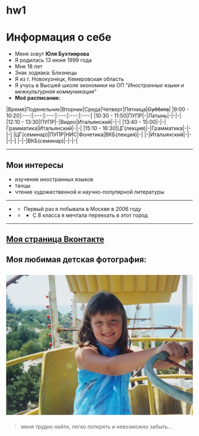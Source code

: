 # hw1
# Информация о себе
* Меня зовут **Юля Бухтиярова** 
* Я родилась 13 июня 1999 года
* Мне 18 лет
* Знак зодиака: Близнецы
* Я из г. Новокузнецк, Кемеровская область
* Я учусь в Высшей школе экономики на ОП "*Иностранные языки и межкультурная коммуникация*"
* **Моё расписание:**

|Время|Поденельник|Вторник|Среда|Четверг|Пятница|~~Суббота~~|
|9:00 - 10:20|:---:|:---:|:---:|:---:|:---:|:---:|
|10:30 - 11:50|ПУПР|-|Латынь|-|-|-|
|12:10 - 13:30|ПУПР|-|Видео|Итальянский|-|-|
|13:40 - 15:00|-|-|Грамматика|Итальянский|-|-|
|15:10 - 16:30|ЦГ(лекция)|-|Грамматика|-|-|-|
|ЦГ(семинар)|ПУПР|НИС|Фонетика|ВКБ(лекция)|-|
|-|Итальянский|-|-|-|-|
|-|-|ВКБ(семинар)|-|-|-|
***
## Мои интересы
* изучение иностранных языков
* танцы
* чтение художественной и научно-популярной литературы
***
* *  Первый раз я побывала в Москве в 2006 году
* * * С 8 класса я мечтала переехать в этот город
------
[Моя страница Вконтакте](https://vk.com/juliabukhtiyarova)
------
## Моя любимая детская фотография:
![Моя фотография](https://raw.githubusercontent.com/JuliaBukhtiyarova/sem1/master/%D1%8F.jpg)
------
> меня трудно найти, легко потерять и невозможно забыть...

